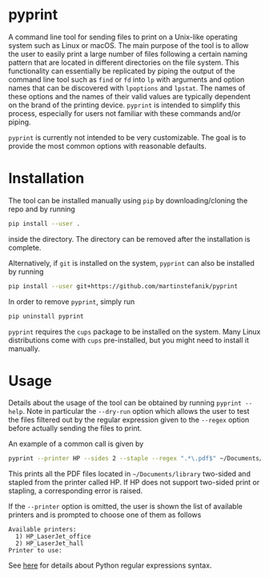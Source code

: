 # pyprint

A command line tool for sending files to print on a Unix-like operating system such as Linux or macOS. The main purpose of the tool is to allow the user to easily print a large number of files following a certain naming pattern that are located in different directories on the file system. This functionality can essentially be replicated by piping the output of the command line tool such as `find` or `fd` into `lp` with arguments and option names that can be discovered with `lpoptions` and `lpstat`. The names of these options and the names of their valid values are typically dependent on the brand of the printing device. `pyprint` is intended to simplify this process, especially for users not familiar with these commands and/or piping.

`pyprint` is currently not intended to be very customizable. The goal is to provide the most common options with reasonable defaults.

# Installation

The tool can be installed manually using `pip` by downloading/cloning the repo and by running

```bash
pip install --user .
```

inside the directory. The directory can be removed after the installation is complete.

Alternatively, if `git` is installed on the system, `pyprint` can also be installed by running

```bash
pip install --user git+https://github.com/martinstefanik/pyprint
```

In order to remove `pyprint`, simply run

```bash
pip uninstall pyprint
```

`pyprint` requires the `cups` package to be installed on the system. Many Linux distributions come with `cups` pre-installed, but you might need to install it manually.

# Usage

Details about the usage of the tool can be obtained by running `pyprint --help`. Note in particular the `--dry-run` option which allows the user to test the files filtered out by the regular expression given to the `--regex` option before actually sending the files to print.

An example of a common call is given by

```bash
pyprint --printer HP --sides 2 --staple --regex ".*\.pdf$" ~/Documents/library
```

This prints all the PDF files located in `~/Documents/library` two-sided and stapled from the printer called HP. If HP does not support two-sided print or stapling, a corresponding error is raised.

If the `--printer` option is omitted, the user is shown the list of available printers and is prompted to choose one of them as follows

```shell
Available printers:
  1) HP_LaserJet_office
  2) HP_LaserJet_hall
Printer to use:
```
See [here](https://docs.python.org/3/library/re.html#regular-expression-syntax) for details about Python regular expressions syntax.
